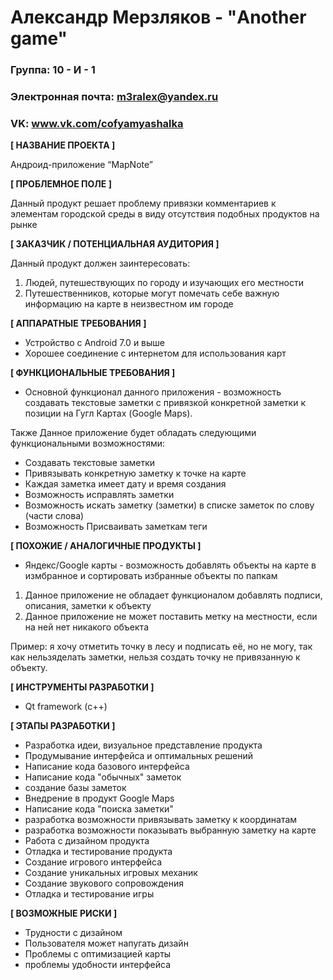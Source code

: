 # Александр Мерзляков - "Another game"
### Группа: 10 - И - 1
### Электронная почта: m3ralex@yandex.ru
### VK: www.vk.com/cofyamyashalka

**[ НАЗВАНИЕ ПРОЕКТА ]**

Андроид-приложение “MapNote”



**[ ПРОБЛЕМНОЕ ПОЛЕ ]**

Данный продукт решает проблему привязки комментариев к элементам городской среды в виду отсутствия подобных продуктов на рынке

 

**[ ЗАКАЗЧИК / ПОТЕНЦИАЛЬНАЯ АУДИТОРИЯ ]**

Данный продукт должен заинтересовать: 
1) Людей, путешествующих по городу и изучающих его местности
2) Путешественников, которые могут помечать себе важную информацию на карте в неизвестном им городе

**[ АППАРАТНЫЕ ТРЕБОВАНИЯ ]** 


* Устройство с Android 7.0 и выше
* Хорошее соединение с интернетом для использования карт


**[ ФУНКЦИОНАЛЬНЫЕ ТРЕБОВАНИЯ ]**
* Основной функционал данного приложения - возможность создавать текстовые заметки с привязкой конкретной заметки к позиции на Гугл Картах (Google Maps).


Также Данное приложение будет обладать следующими функциональными возможностями:
*	Создавать текстовые заметки
*	Привязывать конкретную заметку к точке на карте
* Каждая заметка имеет дату и время создания
* Возможность исправлять заметки 
* Возможность искать заметку (заметки) в списке заметок по слову (части слова)
* Возможность Присваивать заметкам теги 

**[ ПОХОЖИЕ / АНАЛОГИЧНЫЕ ПРОДУКТЫ ]**
* Яндекс/Google карты - возможность добавлять объекты на карте в измбранное и сортировать избранные объекты по папкам
1) Данное приложение не обладает функционалом добавлять подписи, описания, заметки к объекту
2) Данное приложение не может поставить метку на местности, если на ней нет никакого объекта 

 Пример: я хочу отметить точку в лесу и подписать её, но не могу, так как нельзяделать заметки, нельзя создать точку не привязанную к объекту.



**[ ИНСТРУМЕНТЫ РАЗРАБОТКИ ]**

 * Qt framework (с++)
 


**[ ЭТАПЫ РАЗРАБОТКИ ]**

 * Разработка идеи, визуальное представление продукта 
 * Продумывание интерфейса и оптимальных решений 
 * Написание кода базового интерфейса
 * Написание кода "обычных" заметок
 * создание базы заметок
 * Внедрение в продукт Google Maps
 * Написание кода "поиска заметки"
 * разработка возможности привязывать заметку к координатам
 * разработка возможности показывать выбранную заметку на карте
 * Работа с дизайном продукта 
 * Отладка и тестирование продукта
 * Создание игрового интерфейса
 * Создание уникальных игровых механик
 * Создание звукового сопровождения
 * Отладка и тестирование игры

**[ ВОЗМОЖНЫЕ РИСКИ ]**

*	Трудности с дизайном 
*	Пользователя может напугать дизайн
* Проблемы с оптимизацией карты
* проблемы удобности интерфейса
